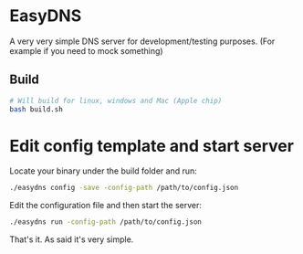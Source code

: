 # EasyDNS

A very very simple DNS server for development/testing purposes. (For example if you need to mock something)

## Build

```bash
# Will build for linux, windows and Mac (Apple chip)
bash build.sh
```

# Edit config template and start server

Locate your binary under the build folder and run:

```bash
./easydns config -save -config-path /path/to/config.json
```

Edit the configuration file and then start the server:

```bash
./easydns run -config-path /path/to/config.json
```

That's it. As said it's very simple.
